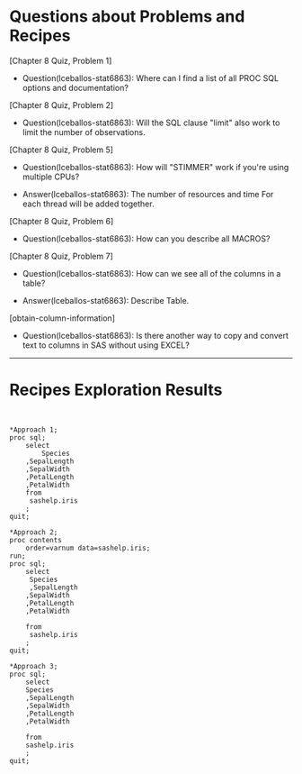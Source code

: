 
# Questions about Problems and Recipes



[Chapter 8  Quiz, Problem 1]
* Question(lceballos-stat6863): Where can I find a list of all PROC SQL options and documentation?



[Chapter 8  Quiz, Problem 2]
* Question(lceballos-stat6863): Will the SQL clause "limit" also work to limit the number of observations.



[Chapter 8  Quiz, Problem 5]
* Question(lceballos-stat6863): How will "STIMMER" work if you're using multiple CPUs?
- Answer(lceballos-stat6863): The number of resources and time For each thread will be added together.



[Chapter 8  Quiz, Problem 6]
* Question(lceballos-stat6863): How can you describe all MACROS?



[Chapter 8  Quiz, Problem 7]
* Question(lceballos-stat6863): How can we see all of the columns in a table?
- Answer(lceballos-stat6863): Describe Table.



[obtain-column-information]
* Question(lceballos-stat6863): Is there another way to copy and convert text to columns in SAS without using EXCEL?



***



# Recipes Exploration Results



```


*Approach 1;
proc sql;
    select
     	Species 
	,SepalLength
	,SepalWidth
	,PetalLength
	,PetalWidth
    from
     sashelp.iris
    ;
quit;

*Approach 2;
proc contents 
	order=varnum data=sashelp.iris;
run;
proc sql;
    select
	 Species
	 ,SepalLength
	,SepalWidth
	,PetalLength
	,PetalWidth

    from
     sashelp.iris
    ;
quit;

*Approach 3;
proc sql;
    select
	Species	
	,SepalLength	
	,SepalWidth	
	,PetalLength	
	,PetalWidth	

    from
	sashelp.iris
    ;
quit;



```
